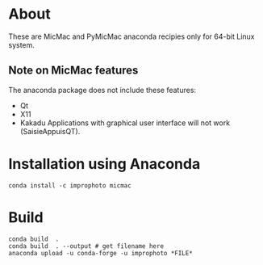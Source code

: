 # About
These are MicMac and PyMicMac anaconda recipies only for 64-bit Linux system.

## Note on MicMac features
The anaconda package does not include these features:
 - Qt
 - X11
 - Kakadu
Applications with graphical user interface will not work (SaisieAppuisQT).

# Installation using Anaconda
```{r, engine='bash', count_lines}
conda install -c improphoto micmac 
```

# Build
```{r, engine='bash', count_lines}
conda build  .
conda build  . --output # get filename here
anaconda upload -u conda-forge -u improphoto *FILE*
```

